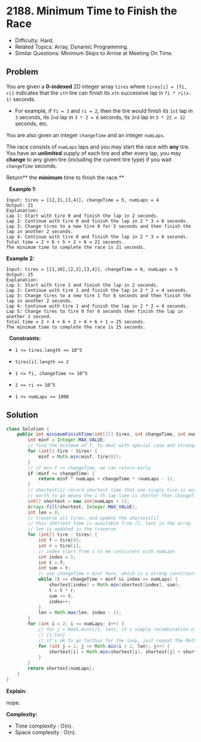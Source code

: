 # 2188. Minimum Time to Finish the Race

- Difficulty: Hard.
- Related Topics: Array, Dynamic Programming.
- Similar Questions: Minimum Skips to Arrive at Meeting On Time.

## Problem

You are given a **0-indexed** 2D integer array ```tires``` where ```tires[i] = [fi, ri]``` indicates that the ```ith``` tire can finish its ```xth``` successive lap in ```fi * ri(x-1)``` seconds.


	
- For example, if ```fi = 3``` and ```ri = 2```, then the tire would finish its ```1st``` lap in ```3``` seconds, its ```2nd``` lap in ```3 * 2 = 6``` seconds, its ```3rd``` lap in ```3 * 22 = 12``` seconds, etc.


You are also given an integer ```changeTime``` and an integer ```numLaps```.

The race consists of ```numLaps``` laps and you may start the race with **any** tire. You have an **unlimited** supply of each tire and after every lap, you may **change** to any given tire (including the current tire type) if you wait ```changeTime``` seconds.

Return** the **minimum** time to finish the race.**

 
**Example 1:**

```
Input: tires = [[2,3],[3,4]], changeTime = 5, numLaps = 4
Output: 21
Explanation: 
Lap 1: Start with tire 0 and finish the lap in 2 seconds.
Lap 2: Continue with tire 0 and finish the lap in 2 * 3 = 6 seconds.
Lap 3: Change tires to a new tire 0 for 5 seconds and then finish the lap in another 2 seconds.
Lap 4: Continue with tire 0 and finish the lap in 2 * 3 = 6 seconds.
Total time = 2 + 6 + 5 + 2 + 6 = 21 seconds.
The minimum time to complete the race is 21 seconds.
```

**Example 2:**

```
Input: tires = [[1,10],[2,2],[3,4]], changeTime = 6, numLaps = 5
Output: 25
Explanation: 
Lap 1: Start with tire 1 and finish the lap in 2 seconds.
Lap 2: Continue with tire 1 and finish the lap in 2 * 2 = 4 seconds.
Lap 3: Change tires to a new tire 1 for 6 seconds and then finish the lap in another 2 seconds.
Lap 4: Continue with tire 1 and finish the lap in 2 * 2 = 4 seconds.
Lap 5: Change tires to tire 0 for 6 seconds then finish the lap in another 1 second.
Total time = 2 + 4 + 6 + 2 + 4 + 6 + 1 = 25 seconds.
The minimum time to complete the race is 25 seconds. 
```

 
**Constraints:**


	
- ```1 <= tires.length <= 10^5```
	
- ```tires[i].length == 2```
	
- ```1 <= fi, changeTime <= 10^5```
	
- ```2 <= ri <= 10^5```
	
- ```1 <= numLaps <= 1000```



## Solution

```java
class Solution {
    public int minimumFinishTime(int[][] tires, int changeTime, int numLaps) {
        int minf = Integer.MAX_VALUE;
        // find the minimum of f, to deal with special case and stronger constraints later.
        for (int[] tire : tires) {
            minf = Math.min(minf, tire[0]);
        }
        // if min-f >= changeTime, we can return early
        if (minf >= changeTime) {
            return minf * numLaps + changeTime * (numLaps - 1);
        }
        // shortest[i] record shortest time that one single tire is worth to go the i-th laps
        // worth to go means the i-th lap time is shorter than changeTime + f
        int[] shortest = new int[numLaps + 1];
        Arrays.fill(shortest, Integer.MAX_VALUE);
        int len = 0;
        // traverse all tires, and update the shortest[i]
        // this shortest time is available from [1, len] in the array
        // len is updated in the traverse
        for (int[] tire : tires) {
            int f = tire[0];
            int r = tire[1];
            // index start from 1 to be consistent with numLaps
            int index = 1;
            int t = f;
            int sum = t;
            // use changeTime + minf here, which is a strong constraints than changeTime + f
            while (t <= changeTime + minf && index <= numLaps) {
                shortest[index] = Math.min(shortest[index], sum);
                t = t * r;
                sum += t;
                index++;
            }
            len = Math.max(len, index - 1);
        }
        for (int i = 2; i <= numLaps; i++) {
            // for j > Math.min(i/2, len), it's simply recombination of the values of shortest
            // [1:len]
            // it's ok to go furthur for the loop, just repeat the Math.min computation
            for (int j = 1; j <= Math.min(i / 2, len); j++) {
                shortest[i] = Math.min(shortest[i], shortest[j] + shortest[i - j] + changeTime);
            }
        }
        return shortest[numLaps];
    }
}
```

**Explain:**

nope.

**Complexity:**

* Time complexity : O(n).
* Space complexity : O(n).
